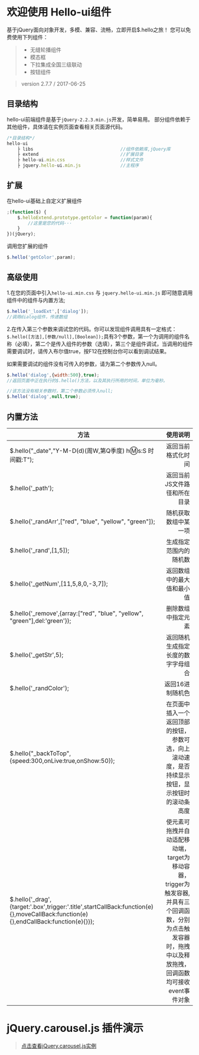 # 欢迎使用 Hello-ui组件
基于jQuery面向对象开发，多模、兼容、流畅，立即开启$.hello之旅！ 您可以免费使用下列组件：

> * 无缝轮播组件
> * 模态框
> * 下拉集成全国三级联动
> * 按钮组件

> version 2.7.7 / 2017-06-25

## 目录结构
hello-ui前端组件是基于`jQuery-2.2.3.min.js`开发，简单易用。
部分组件依赖于其他组件，具体请在实例页面查看相关页面源代码。
```javascript
/*目录结构*/
hello-ui
    ├ libs                                 //组件依赖库,jQuery库
    ├ extend                               //扩展目录
    ├ hello-ui.min.css                     //样式文件
    ├ jquery.hello-ui.min.js               //主程序
```
## 扩展
在hello-ui基础上自定义扩展组件
```javascript
;(function($) {
    $.helloExtend.prototype.getColor = function(param){
        //这里是您的代码···
    }
})(jQuery);   
```
调用您扩展的组件
```javascript
$.hello('getColor',param);
```
## 高级使用

1.在您的页面中引入`hello-ui.min.css` 与 `jquery.hello-ui.min.js` 即可随意调用组件中的组件与内置方法;
```javascript
$.hello('_loadExt',['dialog']);    
//调用dialog组件，传递数组
```

2.在传入第三个参数来调试您的代码。你可以发现组件调用具有一定格式：`$.hello([方法],[参数/null],[Boolean]);`具有3个参数，第一个为调用的组件名称（必填），第二个是传入组件的参数（选填），第三个是组件调试，当调用的组件需要调试时，请传入布尔值true，按F12在控制台你可以看到调试结果。

如果需要调试的组件没有可传入的参数，请为第二个参数传入null。
```javascript
$.hello('dialog',{width:500},true);    
//返回页面中正在执行的$.hello()方法，以及其执行所用的时间，单位为毫秒。

//该方法没有相关参数时，第二个参数必须传入null;
$.hello('dialog',null,true);
```
## 内置方法
| 方法        | 使用说明   | 
| --------      | -----:          | 
| \$.hello("_date","Y-M-D(d)(周W,第Q季度) h:m:s:S 时间戳:T");| 返回当前格式化时间 |  
| \$.hello('_path');|返回当前JS文件路径和所在目录|
|\$.hello('_randArr',["red", "blue", "yellow", "green"]);	|随机获取数组中某一项|
|\$.hello('_rand',[1,5]);|	生成指定范围内的随机数|
|\$.hello('_getNum',[11,5,8,0,-3,7]);	|返回数组中的最大值和最小值|
|\$.hello('_remove',{array:["red", "blue", "yellow", "green"],del:'green'});	|删除数组中指定元素|
|\$.hello('_getStr',5);	|返回随机生成指定长度的数字字母组合|
|\$.hello('_randColor');	|返回16进制随机色|
|\$.hello("_backToTop",{speed:300,onLive:true,onShow:50});	|在页面中插入一个返回顶部的按钮，参数可选，向上滚动速度，是否持续显示按钮，显示按钮时的滚动条高度|
|\$.hello('_drag',{target:'.box',trigger:'.title',startCallBack:function(e){},moveCallBack:function(e){},endCallBack:function(e){}});|	使元素可拖拽并自动适配移动端，target为移动容器，trigger为触发容器,并具有三个回调函数，分别为点击触发容器时，拖拽中以及释放拖拽，回调函数均可接收event事件对象|


# jQuery.carousel.js 插件演示
>[点击查看jQuery.carousel.js实例](https://humanlegacy.github.io/jQuery-extend)